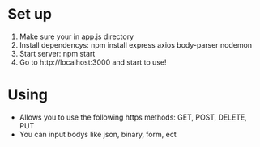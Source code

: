 # Set up
1. Make sure your in app.js directory
2. Install dependencys: npm install express axios body-parser nodemon
3. Start server: npm start
3. Go to http://localhost:3000 and start to use!

# Using
- Allows you to use the following https methods: GET, POST, DELETE, PUT
- You can input bodys like json, binary, form, ect